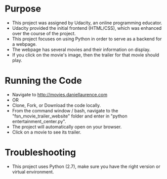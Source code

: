 # Purpose
- This project was assigned by Udacity, an online programming educator.
- Udacity provided the initial frontend (HTML/CSS), which was enhanced over the course of the project.
- This project focuses on using Python in order to serve as a backend for a webpage.
- The webpage has several movies and their information on display.
- If you click on the movie's image, then the trailer for that movie should play.

# Running the Code
- Navigate to http://movies.daniellaurence.com
- OR
- Clone, Fork, or Download the code locally.
- From the command window / bash, navigate to the "fsn_movie_trailer_website" folder and enter in "python entertainment_center.py".
- The project will automatically open on your browser.
- Click on a movie to see its trailer.

# Troubleshooting
- This project uses Python (2.7), make sure you have the right version or virtual environment.
